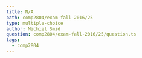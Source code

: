 ```yaml
---
title: N/A
path: comp2804/exam-fall-2016/25
type: multiple-choice
author: Michiel Smid
question: comp2804/exam-fall-2016/25/question.ts
tags:
  - comp2804
---
```

